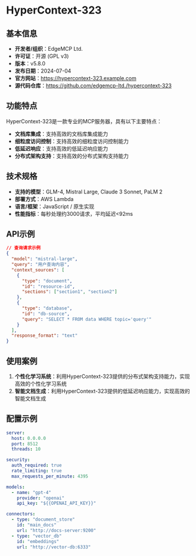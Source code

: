 # HyperContext-323

## 基本信息

- **开发者/组织**：EdgeMCP Ltd.
- **许可证**：开源 (GPL v3)
- **版本**：v5.8.0
- **发布日期**：2024-07-04
- **官方网站**：https://hypercontext-323.example.com
- **源代码仓库**：https://github.com/edgemcp-ltd./hypercontext-323

## 功能特点

HyperContext-323是一款专业的MCP服务器，具有以下主要特点：

- **文档库集成**：支持高效的文档库集成能力
- **细粒度访问控制**：支持高效的细粒度访问控制能力
- **低延迟响应**：支持高效的低延迟响应能力
- **分布式架构支持**：支持高效的分布式架构支持能力


## 技术规格

- **支持的模型**：GLM-4, Mistral Large, Claude 3 Sonnet, PaLM 2
- **部署方式**：AWS Lambda
- **语言/框架**：JavaScript / 原生实现
- **性能指标**：每秒处理约3000请求，平均延迟<92ms

## API示例

```json
// 查询请求示例
{
  "model": "mistral-large",
  "query": "用户查询内容",
  "context_sources": [
    {
      "type": "document",
      "id": "resource-id",
      "sections": ["section1", "section2"]
    },
    {
      "type": "database",
      "id": "db-source",
      "query": "SELECT * FROM data WHERE topic='query'"
    }
  ],
  "response_format": "text"
}
```

## 使用案例

1. **个性化学习系统**：利用HyperContext-323提供的分布式架构支持能力，实现高效的个性化学习系统
2. **智能文档生成**：利用HyperContext-323提供的低延迟响应能力，实现高效的智能文档生成


## 配置示例

```yaml
server:
  host: 0.0.0.0
  port: 8512
  threads: 10

security:
  auth_required: true
  rate_limiting: true
  max_requests_per_minute: 4395

models:
  - name: "gpt-4"
    provider: "openai"
    api_key: "${{OPENAI_API_KEY}}"

connectors:
  - type: "document_store"
    id: "main_docs"
    url: "http://docs-server:9200"
  - type: "vector_db"
    id: "embeddings"
    url: "http://vector-db:6333"
```